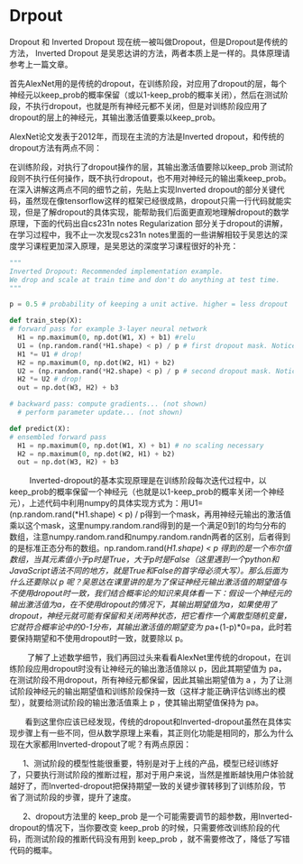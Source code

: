 # Drpout

Dropout 和 Inverted Dropout 现在统一被叫做Dropout，但是Dropout是传统的方法， Inverted Dropout 是吴恩达讲的方法，两者本质上是一样的。具体原理请参考上一篇文章。

首先AlexNet用的是传统的dropout，在训练阶段，对应用了dropout的层，每个神经元以keep_prob的概率保留（或以1-keep_prob的概率关闭），然后在测试阶段，不执行dropout，也就是所有神经元都不关闭，但是对训练阶段应用了dropout的层上的神经元，其输出激活值要乘以keep_prob。

AlexNet论文发表于2012年，而现在主流的方法是Inverted dropout，和传统的dropout方法有两点不同：

在训练阶段，对执行了dropout操作的层，其输出激活值要除以keep_prob
测试阶段则不执行任何操作，既不执行dropout，也不用对神经元的输出乘keep_prob。
在深入讲解这两点不同的细节之前，先贴上实现Inverted dropout的部分关键代码，虽然现在像tensorflow这样的框架已经很成熟，dropout只需一行代码就能实现，但是了解dropout的具体实现，能帮助我们后面更直观地理解dropout的数学原理，下面的代码出自cs231n notes Regularization 部分关于dropout的讲解，在学习过程中，我不止一次发现cs231n notes里面的一些讲解相较于吴恩达的深度学习课程更加深入原理，是吴恩达的深度学习课程很好的补充：

```python
""" 
Inverted Dropout: Recommended implementation example.
We drop and scale at train time and don't do anything at test time.
"""

p = 0.5 # probability of keeping a unit active. higher = less dropout

def train_step(X):
# forward pass for example 3-layer neural network
  H1 = np.maximum(0, np.dot(W1, X) + b1) #relu
  U1 = (np.random.rand(*H1.shape) < p) / p # first dropout mask. Notice /p!
  H1 *= U1 # drop!
  H2 = np.maximum(0, np.dot(W2, H1) + b2)
  U2 = (np.random.rand(*H2.shape) < p) / p # second dropout mask. Notice /p!
  H2 *= U2 # drop!
  out = np.dot(W3, H2) + b3

# backward pass: compute gradients... (not shown)
  # perform parameter update... (not shown)

def predict(X):
# ensembled forward pass
  H1 = np.maximum(0, np.dot(W1, X) + b1) # no scaling necessary
  H2 = np.maximum(0, np.dot(W2, H1) + b2)
  out = np.dot(W3, H2) + b3
```


         Inverted-dropout的基本实现原理是在训练阶段每次迭代过程中，以keep_prob的概率保留一个神经元（也就是以1-keep_prob的概率关闭一个神经元），上述代码中利用numpy的具体实现方式为：用U1=(np.random.rand(*H1.shape) < p) / p得到一个mask，再用神经元输出的激活值乘以这个mask，这里numpy.random.rand得到的是一个满足0到1的均匀分布的数组，注意numpy.random.rand和numpy.random.randn两者的区别，后者得到的是标准正态分布的数组。np.random.rand(*H1.shape) < p 得到的是一个布尔值数组，当其元素值小于p时是True，大于p时是False（这里遇到一个python和JavaScript语法不同的地方，就是True和False的首字母必须大写）。那么后面为什么还要除以 p 呢？吴恩达在课里讲的是为了保证神经元输出激活值的期望值与不使用dropout时一致，我们结合概率论的知识来具体看一下：假设一个神经元的输出激活值为a，在不使用dropout的情况下，其输出期望值为a，如果使用了dropout，神经元就可能有保留和关闭两种状态，把它看作一个离散型随机变量，它就符合概率论中的0-1分布，其输出激活值的期望变为 p*a+(1-p)*0=pa，此时若要保持期望和不使用dropout时一致，就要除以 p。

        了解了上述数学细节，我们再回过头来看看AlexNet里传统的dropout，在训练阶段应用dropout时没有让神经元的输出激活值除以 p，因此其期望值为 pa，在测试阶段不用dropout，所有神经元都保留，因此其输出期望值为 a ，为了让测试阶段神经元的输出期望值和训练阶段保持一致（这样才能正确评估训练出的模型），就要给测试阶段的输出激活值乘上 p ，使其输出期望值保持为 pa。

       看到这里你应该已经发现，传统的dropout和Inverted-dropout虽然在具体实现步骤上有一些不同，但从数学原理上来看，其正则化功能是相同的，那么为什么现在大家都用Inverted-dropout了呢？有两点原因：

      1、测试阶段的模型性能很重要，特别是对于上线的产品，模型已经训练好了，只要执行测试阶段的推断过程，那对于用户来说，当然是推断越快用户体验就越好了，而Inverted-dropout把保持期望一致的关键步骤转移到了训练阶段，节省了测试阶段的步骤，提升了速度。

      2、dropout方法里的 keep_prob 是一个可能需要调节的超参数，用Inverted-dropout的情况下，当你要改变 keep_prob 的时候，只需要修改训练阶段的代码，而测试阶段的推断代码没有用到 keep_prob ，就不需要修改了，降低了写错代码的概率。
